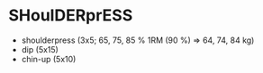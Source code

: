 # SHoulDERprESS
* shoulderpress (3x5; 65, 75, 85 % 1RM (90 %) => 64, 74, 84 kg)
* dip (5x15)
* chin-up (5x10)
